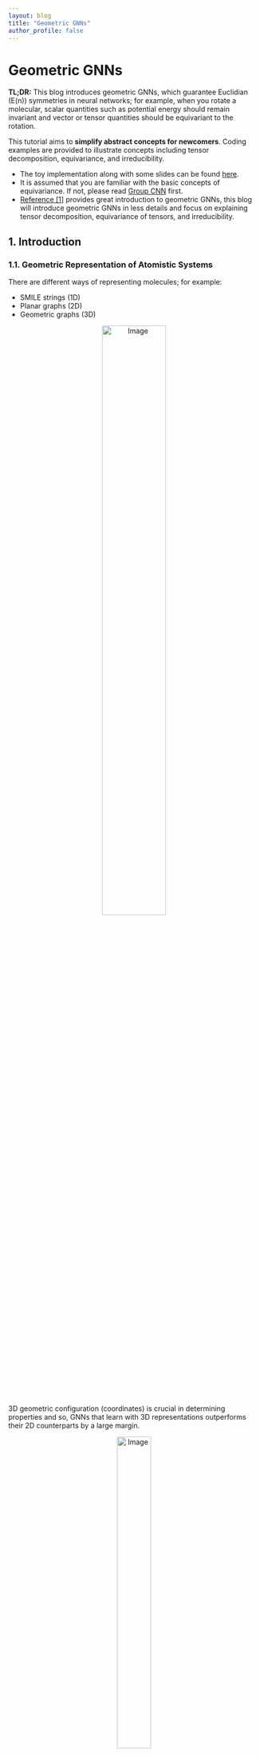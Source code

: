 ```yaml
---
layout: blog
title: "Geometric GNNs"
author_profile: false
---
```


# Geometric GNNs

**TL;DR:** This blog introduces geometric GNNs, which guarantee Euclidian (E(n)) symmetries in neural networks; for example, when you rotate a molecular, scalar quantities such as potential energy should remain invariant and vector or tensor quantities should be equivariant to the rotation.

This tutorial aims to **simplify abstract concepts for newcomers**. Coding examples are provided to illustrate concepts including tensor decomposition, equivariance, and irreducibility. 

- The toy implementation along with some slides can be found [here](https://github.com/wenhangao21/Tutorials/tree/main/Equivariance).
- It is assumed that you are familiar with the basic concepts of equivariance. If not, please read [Group CNN](https://wenhangao21.github.io/blogs/files/1_gconv/1_gconv/) first.
- [Reference [1]](https://www.chaitjo.com/publication/duval-2023-hitchhikers/) provides great introduction to geometric GNNs, this blog will introduce geometric GNNs in less details and focus on explaining tensor decomposition, equivariance of tensors, and irreducibility.

## 1. Introduction

### 1.1. Geometric Representation of Atomistic Systems

There are different ways of representing molecules; for example:
- SMILE strings (1D)
- Planar graphs (2D)
- Geometric graphs (3D)

<figure style="text-align: center;">
  <img alt="Image" src="https://raw.githubusercontent.com/wenhangao21/wenhangao21.github.io/refs/heads/main/blogs/files/2_geometric_GNNs/representations.png" style="width: 55%; display: block; margin: 0 auto;" />
</figure>

3D geometric configuration (coordinates) is crucial in determining properties and so, GNNs that learn with 3D representations outperforms their 2D counterparts by a large margin.

<figure style="text-align: center;">
  <img alt="Image" src="https://raw.githubusercontent.com/wenhangao21/wenhangao21.github.io/refs/heads/main/blogs/files/2_geometric_GNNs/3d_performance.png" style="width: 40%; display: block; margin: 0 auto;" />
</figure>
  <figcaption style="text-align: center;">GNNs that learn with 3D representations outperforms their 2D counterparts by a large margin. </figcaption>

### 1.2. Graphs and Geometric Graphs

**Graphs** are purely topological objects and **geometric graphs** are a type of graphs where nodes are additionally endowed with <span style="color: red;">geometric information</span>.

<figure style="text-align: center;">
  <img alt="Image" src="https://raw.githubusercontent.com/wenhangao21/wenhangao21.github.io/refs/heads/main/blogs/files/2_geometric_GNNs/geometric_graphs.png" style="width: 55%; display: block; margin: 0 auto;" />
</figure>
  <figcaption style="text-align: center;"> Comparison of graphs and geometric graphs. Figure adopted from [1]. </figcaption>

| Graphs | Geometric Graphs |
|$G = (A,S)$ |$G = (A,S,X,V)$ |
|$A \in \mathbb{R}^{n \times n}:$ Adjacency matrix |$A \in \mathbb{R}^{n \times n}:$ Adjacency matrix |
|$S \in \mathbb{R}^{n \times f}$ : Scalar node features |$S \in \mathbb{R}^{n \times f}$ : Scalar node features |
||$X \in \mathbb{R}^{n \times 3}$ : $xyz$-coordinates |
||$V \in \mathbb{R}^{n \times b \times 3}:$ Geometric features, e.g., velocity|


Here,
- Scalar loosely refers to features without geometric information.
- $n$ is the number of nodes, $f$ and $b$ are the sizes of the scalar and geometric node features, respectively.


### 1.3. Symmetries

We have two types of features: <span style="color: blue;">scalar features</span> and <span style="color: red;">geometric features</span>. We have the following symmetries:

- <span style="color: blue;">Scalar features</span> remain unchanged (invariance).
- <span style="color: red;">Geometric features</span> transform with Euclidean transformations of the system (equivariance).
- Graphs,including geometric graphs, are permutationally equivariant node-wise and invariant graph-wise; it is still the same graph even if the nodes are given in a different order.


<figure style="text-align: center;">
  <img alt="Image" src="https://raw.githubusercontent.com/wenhangao21/wenhangao21.github.io/refs/heads/main/blogs/files/2_geometric_GNNs/symmetries.png" style="width: 75%; display: block; margin: 0 auto;" />
</figure>
  <figcaption style="text-align: center;"> Geometric GNNs should account for all physical symmetries. Figure adopted from [1]. </figcaption>



## 2. Geometric GNNs

### 2.1. GNNs and Geometric Message Passing

Graph Neural Networks (GNNs) are a class of deep learning models designed to operate on graph-structured data by learning node or graph representations through message-passing mechanisms to iteratively update node features to obtain useful hidden representations. In each layer, nodes aggregate information from their neighbors to update their features, allowing GNNs to effectively capture the relational and topological structure of graphs. GNNs are naturally permutation equivariant.

<figure style="text-align: center;">
  <img alt="Image" src="https://raw.githubusercontent.com/wenhangao21/wenhangao21.github.io/refs/heads/main/blogs/files/2_geometric_GNNs/GNN.png" style="width: 75%; display: block; margin: 0 auto;" />
</figure>


- Readers who are not familiar with GNNs are refered to [Stanford CS224W: Machine Learning with Graphs](https://www.youtube.com/playlist?list=PLoROMvodv4rPLKxIpqhjhPgdQy7imNkDn).

For geometric message passing, we condition on geometries. Without loss of generality, let $a_{i j}$ contain geometric information for nodes $i,j$, we can have the following message passing schemes:

$$
\mathbf{m}_{i j}=f_1\left(\mathbf{s}_i, \mathbf{s}_j, a_{ij}\right)
$$



To ensure symmetries
- <span style="color: blue;">Scalar features</span> must be updated in an invariant manner.
- <span style="color: red;">Geometric features</span> must be updated in an equivariant manner.

>　For example, let the relative position be the geometries and $f_1$ be an MLP, the messages $\mathbf{m}_{i j}=f_1\left(\mathbf{s}_i, \mathbf{s}_j, x_j-x_i\right)$ are clearly not equivraiant. 


To make it equivariant (invariant) to $E(3)$, there are in general two directions: <span style="color: blue;">Scalarization</span> and <span style="color: red;">Using Steerable Tensor Features</span>. We term them as <span style="color: blue;">invariant GNNs</span> and <span style="color: red;">equivariant GNNs</span> (Tensor Operations). Invariant GNNs constraint the geometric information that can be utilized, while the other constraints the model operations.

## Scalarization GNNs (Invariant GNNs)

### 2.1. Summarization of Scalarization GNNs

Scalarization networks use invariant quantities as geometries that are conditioned. For example:

- Using relative distances (e.g. SchNet [2]):
	- $\mathbf{m} _{i j}=f_1\left(\mathbf{s}_i, \mathbf{s}_j, d _{i j}\right)$, where $d _{i j}=\left\|x_j-x_i\right\|$
	- $1$-hop, body order $2$, $O(nk)$ to compute invariant quantities with $n$ being the total number of nodes and $k$ being the average degree of a node.
	- This is $E(3)$ invariant, but we limit the expressivity of the model as we cannot distinguish different local geometries. 
	- We cannot distinguish two local neighbourhoods apart using the unordered set of distances only.
	
<figure style="text-align: center;">
  <img alt="Image" src="https://raw.githubusercontent.com/wenhangao21/wenhangao21.github.io/refs/heads/main/blogs/files/2_geometric_GNNs/distance.png" style="width: 20%; display: block; margin: 0 auto;" />
</figure>
  <figcaption style="text-align: center;">The set of distances are the same, but the graphs are different. Image adopted from [1]. </figcaption>
  
- Using relative distances and bond angles (e.g. DimeNet [3]):
	- $\mathbf{m}_ {i j}=f_1\left(s_ i, s_j, d_ {i j}, \sum_{k \in \mathcal{N}_j \backslash\{i\}} f_3\left(s_j, s_k, d _{ij}, d _{j k},\measuredangle i j k\right)\right)$
	- $2$-hop, body order $3$, $O(nk^2)$ to compute invariant quantities
	- This is $E(3)$ invariant, but again we limit the expressivity of the model due to similar reasons.
	
- Using relative distances, bond angles, and torsion angles (e.g. SphereNet [4]):
	- $\boldsymbol{m} _ {i j}=f_1\left(s_i, s_j, d _ {i j}, \sum_{k \in \mathcal{N}_j \backslash\{i\}, l \in \mathcal{N}_k \backslash\{i, j\}} f_3\left(s_k, s_l, d _ {k l}, d _ {i j}, d _ {j k}, \measuredangle i j k, \measuredangle j k l, \measuredangle i j k l\right)\right)$
	- $3$-hop, body order $4$, $O(nk^3)$ to compute invariant quantities
	- This is $SE(3)$ invariant and complete, meaning that it can uniquely determine the 3D configuration of the geometric graph up to $SO(3)$ transformations (Not $E(3)$ because reflections changes the sign of torsians, you can make it $E(3)$ by ignoring the sign). 
	
### 2.2. Pros and Cons

In summary, invariant GNNs update latent representations by scalarizing local geometry information. This is efficient, and we can achieve invariance with simple MLP without specific constraints on the operations or activations we can take. 

Pros:
- Simple usage of network architecture and non-linearities on many-body scalars.
- Great performance on some use-cases (e.g. GemNet on OC20).

Cons:
- Scalability of scalar’s pre-computation. The accounting of higher-order tuples is expensive. 
- Making invariant predictions may still require solving equivariant sub-tasks.
- May lack generalization capabilities (equivariant tasks, multi-domain).

  
## 3. Spherical Tensor GNNs (Equivariant GNNs)

### 3.1. Introduction 

In invariant GNNs, invariants are 'fixed' prior to message passing. In equivariant GNNs, vector/tensor quantities remain available. Equivariant GNNs can also build up invariants 'on the go' during message passing. More layers of message passing can lead to more complex invariants being built up. 

- In invariant GNNs, we work with only scalars $f\left(s_1, s_2, \ldots, s_n\right)$.

- In equivariant GNNs, we work with vectors $f\left(s_1, s_2, \ldots s_n, \boldsymbol{v}_1, \ldots, \boldsymbol{v}_m\right)$.

Instantiation - "Scalar-vector" GNNs:
- Scalar message:

$$
\mathbf{m}_i:=f_1\left(\mathbf{s}_i,\left\|\mathbf{v} _ {\mathbf{i}}\right\|\right) + \sum _ {j \in \mathcal{N}_i} f_2\left(\mathbf{s}_i, \mathbf{s}_j,\left\|\vec{x} _ {i j}\right\|,\left\|\boldsymbol{v}_j\right\|, \vec{x} _ {i j} \cdot \mathbf{v}_j, \vec{x} _ {i j} \cdot \mathbf{v}_i, \mathbf{v}_i \cdot \mathbf{v}_j\right).
$$

- Vector message:

$$
\begin{aligned}
\overrightarrow{\mathbf{m}}_i:=f_3\left(\mathbf{s}_i,\left\|\mathbf{v} _ {\mathbf{i}}\right\|\right) \odot \mathbf{v}_i & +\sum _ {j \in \mathcal{N}_i} f _ 4\left(\mathbf{s}_i, \mathbf{s}_j,\left\|\vec{x} _ {i j}\right\|,\left\|\boldsymbol{v}_j\right\|, \vec{x} _ {i j} \cdot \mathbf{v}_j, \vec{x} _ {i j} \cdot \mathbf{v}_i, \mathbf{v}_i \cdot \mathbf{v}_j\right) \odot \mathbf{v}_j \\
& +\sum _ {j \in \mathcal{N}_i} f_5\left(\mathbf{s}_i, \mathbf{s}_j,\left\|\vec{x} _ {i j}\right\|,\left\|\boldsymbol{v}_j\right\|, \vec{x} _ {i j} \cdot \mathbf{v}_j, \vec{x} _ {i j} \cdot \mathbf{v}_i, \mathbf{v}_i \cdot \mathbf{v}_j\right) \odot \vec{x} _ {i j}.
\end{aligned}
$$
	- where $\vec{x} _ {i j} = \vec{x} _ {j} - \vec{x} _ {i}$ denotes the relative position vector and $\odot$ denotes a scalar-vector multiplication. 

Clearly, we can achieve equivariance while using geometric features $\mathbf{v}_i$-s and $\vec{x} _ {i j}$-s, but we have to constraint the model operations. The high-level idea is to keep track of the "types" of the objects and apply equivariant operations; we treat scalar and vector features separately and ensure that they are maintained the same type through message passing.

As of now, we are constrained to have only scalar or vector features. What about higher order tensors?
 

### 3.2. Catersian Tensors and Tensor Products

A tensor is a multi-dimensional array with directional information. A rank-$n$ *Cartesian tensor* $T$ can be viewed as a multidimensional array with $n$ indices, i.e., $T _ {\mathrm{i} _ 1 \mathrm{i} _ 2 \cdots \mathrm{i} _ n}$ with $i_k \in$ $\{1,2,3\}$ for $\forall k \in\{1, \cdots, n\}$. Furthermore, each index of $T _ {i_1 i_2 \cdots i_n}$ transformsindependently as a vector under rotation.

<figure style="text-align: center;">
  <img alt="Image" src="https://raw.githubusercontent.com/wenhangao21/wenhangao21.github.io/refs/heads/main/blogs/files/2_geometric_GNNs/cartesian_tensors.png" style="width: 50%; display: block; margin: 0 auto;" />
</figure>

- For a rotation represented by an orthogonal matrix $R$ , the components of $T$ transform as follows:

$$
T_{i_1^{\prime} i_2^{\prime} \cdots i_n^{\prime}}=\sum _ {i_1, i_2, \ldots, i_n} R _ {i_1^{\prime} i_1} R _ {i_2^{\prime} i_2} \cdots R _ {i_n^{\prime} i_n} T _ {i_1 i_2 \cdots i_n}.
$$ 


Equivalently, in index notation with Einstein summation convention, this can be written compactly as (refered to this [StackOverflow Post](https://stackoverflow.com/questions/26089893/understanding-numpys-einsum) for einsum operations):

$$
T_{i_1^{\prime} i_2^{\prime} \cdots i_n^{\prime}}=R _ {i_1^{\prime} i_1} R _ {i_2^{\prime} i_2} \cdots R _ {i_n^{\prime} i_n} T _ {i_1 i_2 \cdots i_n}.
$$

A vector (rank-$1$ tensor) $v$ in 3D Euclidean space $\mathbb{R}^3$ can be expressed in the familiar Cartesian coordinate system in the standard basis:

$$
\mathbf{e} _ x=\left(\begin{array}{l}1 \\\ 0 \\\ 0\end{array}\right) \mathbf{e} _ y=\left(\begin{array}{l}0 \\\ 1 \\\ 0\end{array}\right) \mathbf{e} _ z=\left(\begin{array}{l}0 \\\ 0 \\\ 1\end{array}\right).
$$

When you perform the tensor (or outer) product of two vectors in $\mathbb{R}^3$, you obtain a matrix (or a rank2 tensor). If you have two vectors 

$$\mathbf{u}=\left(\begin{array}{c}u_x \\\ u_y \\\ u_z\end{array}\right) \text{ and }\mathbf{v}=\left(\begin{array}{c}v_x \\\ v_y \\\ v_z\end{array}\right),$$

their tensor product $\mathbf{u} \otimes \mathbf{v}$ is given by:

$$
\mathbf{u} \otimes \mathbf{v}=\left(\begin{array}{c}
u_x \\
u_y \\
u_z
\end{array}\right) \otimes\left(\begin{array}{c}
v_x \\
v_y \\
v_z
\end{array}\right)=\left(\begin{array}{lll}
u_x v_x & u_x v_y & u_x v_z \\
u_y v_x & u_y v_y & u_y v_z \\
u_z v_x & u_z v_y & u_z v_z
\end{array}\right)
$$

FYI: The definition of outer product of two functions: $(f \otimes g)(x, y)=f(x) g(y)$.

In terms of basis, if $\mathbf{u}$ and $\mathbf{v}$ are expressed in the standard basis $\{\mathbf{e}_x, \mathbf{e}_y, \mathbf{e}_z\}$, the resulting tensor product $\mathbf{u} \otimes \mathbf{v}$ can be viewed as a linear combination of the outer products of the basis vectors:

$$
\begin{gathered}
\mathbf{u} \otimes \mathbf{v}=u_x v_x\left(\mathbf{e}_x \otimes \mathbf{e}_x\right)+u_x v_y\left(\mathbf{e}_x \otimes \mathbf{e}_y\right)+u_x v_z\left(\mathbf{e}_x \otimes \mathbf{e}_z\right)+u_y v_x\left(\mathbf{e}_y \otimes \mathbf{e}_x\right)+u_y v_y\left(\mathbf{e}_y \otimes \mathbf{e}_y\right)+u_y v_z\left(\mathbf{e}_y \otimes \mathbf{e}_z\right)+u_z v_x\left(\mathbf{e}_z \otimes \mathbf{e}_x\right) \\
+u_z v_y\left(\mathbf{e}_z \otimes \mathbf{e}_y\right)+u_z v_z\left(\mathbf{e}_z \otimes \mathbf{e}_z\right)
\end{gathered}
$$


The basis are given by:

$$
\mathbf{e}_x \otimes \mathbf{e}_x=\left(\begin{array}{ccc}
1 & 0 & 0 \\
0 & 0 & 0 \\
0 & 0 & 0
\end{array}\right), \mathbf{e}_x \otimes \mathbf{e}_y=\left(\begin{array}{ccc}
0 & 1 & 0 \\
0 & 0 & 0 \\
0 & 0 & 0
\end{array}\right), \mathbf{e}_x \otimes \mathbf{e}_z=\left(\begin{array}{lll}
0 & 0 & 1 \\
0 & 0 & 0 \\
0 & 0 & 0
\end{array}\right), \mathbf{e}_y \otimes \mathbf{e}_x=\left(\begin{array}{ccc}
0 & 0 & 0 \\
1 & 0 & 0 \\
0 & 0 & 0
\end{array}\right), \ldots.
$$



### 3.3. Representations and Irreducibility

A *representation* $\rho: G \rightarrow G L(V)$ is a group homomorphism from G to the general linear group $G L(V)$. That is, $\rho(g)$ is a linear transformation parameterized by group elements $g \in G$ that transforms some vector $\mathbf{v} \in V$ (e.g. an image or a tensor) such that

$$
\rho\left(g^{\prime}\right) \circ \rho(g)[\mathbf{v}]=\rho\left(g^{\prime} \cdot g\right)[\mathbf{v}].
$$

> Example: The representation of $SO(3)$ acting on a geometric 3D vector is a $3 \times 3$ orthogonal matrices with determinant $1$.

A representation $\rho: G \rightarrow G L(V)$ is said to be *irreducible* if there are no proper non-zero subspaces $W$ of $V$ that are invariant under all group actions, i.e., $\rho(g) W \subseteq W$ for all $g \in G$. In other words, $V$ cannot be split into smaller subspaces that are individually invariant under the group action.

If a representation is reducible, it can be *decomposed* into a direct sum of irreducible representations (irreps). A block diagonal matrix can represent the direct sum of the matrices that lie along the diagonal. An irreducible representation cannot be decomposed further in this way.
> Note: A block diagonal matrix does not necessarily indicate irreducibility; it might be further reduced or decomposed.

Irreducible representations are the "building blocks" of more complex representations. Representations are decomposed into indepedent simpler parts.

The representations of rotations for rank-$2$ Catersian tensors are generally reducible. Let $R$ be a rotation matrix for rank-$1$ Catersian tensors, we can write the representation on rank-$2$ Catersian tensors as $R_2 \in \mathbb{R}^{3\times 3\times 3\times3} = R \otimes R$. Here we losely abuse the notation $\otimes$ to denote $(A \otimes B)_{i j, k l}=a_{i j} \cdot b_{k l}$, it is more formally known as the Kronecker product. For details, refer to the [implementation](https://github.com/wenhangao21/Tutorials/tree/main/Equivariance) provided. 

<figure style="text-align: center;">
  <img alt="Image" src="https://raw.githubusercontent.com/wenhangao21/wenhangao21.github.io/refs/heads/main/blogs/files/2_geometric_GNNs/reducible_irreducible.png" style="width: 50%; display: block; margin: 0 auto;" />
</figure>
<figcaption style="text-align: center;">Left: Visualization of the representation of a rotation on rank-$2$ Cartesian tensors. Right: Visualization of the representation after decomposition. </figcaption>

```python
R_rank2 = torch.einsum('ij,kl', R, R)
plt.imshow(torch.kron(R, R), cmap='bwr', vmin=-1, vmax=1);
```

### 3.4. Decomposing Cartesian Tensors into Spherical Tensors

Now, as before, if we wish to maintain equivariance through message passing, we have to treat each rank separately. A general strategy is to treat each tensors as an entity and apply a single weight on it. However, the size of the tensor grow exponentially as the rank of the tensor, and it does not scale well. We can decompose the Cartesian tensor space into simpler parts (a direct sum of some subspaces).
  
- Each subspace acts independently under the actions of the rotation group (irreducible representations).
- Tensors in each subspace have the same "type".
- Like scalar-vector networks, we apply equivariant operations to each type.

<figure style="text-align: center;">
  <img alt="Image" src="https://raw.githubusercontent.com/wenhangao21/wenhangao21.github.io/refs/heads/main/blogs/files/2_geometric_GNNs/decomposition_rank2.png" style="width: 40%; display: block; margin: 0 auto;" />
</figure>
<figcaption style="text-align: center;">Example: Decomposing a rank-2 Cartesian tensor into Spherical tensors. Figure adopted from [1]. </figcaption>

This process is a change of basis.

---

**Change of Basis**:

Let $\vec{v} \in V$ be a vector. Fix a basis $\{e _ 1, \ldots, e _ n\}$, whence you have
$\vec{v}=\sum _ {i=1}^n e _ i v^i=\left(e _ 1, \ldots e _ n\right) \cdot\left(v^1, \ldots, v^n\right)^T$.

Then a change of basis is equivalent to the choice of an invertible $n \times n$ matrix $M$ via

$\vec{v}=\left(e _ 1, \ldots, e _ n\right) M M^{-1}\left(v^1, \ldots, v^n\right)^T=\left(\epsilon _ 1, \ldots, \epsilon _ n\right) \cdot\left(\nu^1, \ldots, \nu^n\right)^T$, where $\{\epsilon _ 1, \ldots, \epsilon _ n\}$ is the new basis and $\nu^1, \ldots, \nu^n$ are the new coefficients.

---

> Note: Decomposition into irreps is not unique.

Specifically, we can decompose a Cartesian tensor of rank-$2$ as follows:

<figure style="text-align: center;">
  <img alt="Image" src="https://raw.githubusercontent.com/wenhangao21/wenhangao21.github.io/refs/heads/main/blogs/files/2_geometric_GNNs/tensor_composition.png" style="width: 70%; display: block; margin: 0 auto;" />
</figure>


```python
def decompose_tensor(T):
    if outer_product.shape != (3, 3):
        raise ValueError("Input must be a rank-2 tensor.")
    # l-0: Trace of the tensor
    l0 = np.trace(T) / np.sqrt(3)

    # l-1: Antisymmetric part
    antisymmetric_part = (T.T - T )/np.sqrt(2)
    l1 = np.array([
        antisymmetric_part[2, 1],  # T_yz - T_zy
        antisymmetric_part[0, 2],  # T_zx - T_xz
        antisymmetric_part[1, 0],  # T_xy - T_yx
    ])
    # l-2： Symmetric part
    symmetric_part = (T + T.T) /2
    matrix = symmetric_part.numpy()
    M_xx, M_yy, M_zz = matrix[0, 0], matrix[1, 1], matrix[2, 2]
    M_xy, M_xz, M_yz = matrix[0, 1], matrix[0, 2], matrix[1, 2]

    T_2m2 = M_xy* np.sqrt(2)                    # T_xy + T_yx
    T_2m1 = M_xz* np.sqrt(2)                    # T_xz + T_zx
    T_20 = (-M_zz - M_xx + 2* M_yy)/np.sqrt(6)  # 2T_yy - T_xx - T_zz
    T_21 = M_yz* np.sqrt(2)                     # T_yz + T_zy
    T_22 = (-M_xx + M_zz)/ np.sqrt(2)           # T_zz - T_xx
    l2 = np.array([T_2m1, T_2m2, T_20, T_21, T_22])
    return l0, l1, l2
```

For more details, refer to the [implementation](https://github.com/wenhangao21/Tutorials/tree/main/Equivariance) provided. 

To summarize, we have seen that the $9$-dimensional rank-$2$ Cartesian tensor can be decomposed into a $1d$, $3d$ and $5d$ parts: $
3 \otimes 3=1 \oplus 3 \oplus 5$. These parts are called spherical tensors.


### 3.5. Spherical Tensor

A spherical tensor $T^\ell$ of order $\ell$ has $2 \ell+1$ components, denoted as $T_m^{\ell}$, where $m$ ranges from $-\ell$ to $\ell$. These components transform under rotations according to the rules of irreducible representations of the rotation group $S O(3)$.

If a rotation is represented by a matrix $R$, the components transform as:

$$
{T}^{(\ell)} \rightarrow \mathcal{D}^{(\ell)}(\mathbf{R}) {T}^{(\ell)}
$$

where $\mathcal{D}^{(\ell)}(\mathbf{R})$ is the Wigner-$\mathcal{D}$ matrix of order $\ell$ for the rotation.

- Order-$0$ and rank-$0$ are the same (invariant under rotation).
- Order-$1$ and rank-$1$ are the same (transform under the normal $3 \times 3$ unitary rotation matrix).

### 3.6. Tensor Products of Spherical Tensors

Unfortunately, the tensor product of two spherical tensors ${S}^{\left(l_1\right)}$ and ${T}^{\left(l_2\right)}$ is generally not a spherical tensor anymore. 

> Example: As we have seen above, the tensor product of two $l_1$ spherical tensors ($9$ elements) is not an order-$4$ ($9$ elements) spherical tensor. We have to decompose it into spherical tensors of orders $0,1,2$.

However, we can decompose the tensor product ${S}^{\left(l_1\right)} \otimes {T}^{\left(l_2\right)}$ back into spherical tensors.

As a rule, the $\left(l_1 l_2\right)$-dimensional tensor product of two spherical tensors of ranks $l_1$ and $l_2$ decomposes into:
$$
l_1 \otimes l_2=\left|l_1-l_2\right| \oplus\left|l_1-l_2+1\right| \oplus \cdots \oplus\left(l_1+l_2-1\right) \oplus\left(l_1+l_2\right).
$$

This means the $l_1 l_2$-dimensional product decomposes into exactly one spherical tensor for each rank between the absolute difference $\left\vert l_1-l_2\right\vert$ and the sum $l_1+l_2$.

Example: $\vert1-2\vert= 1$ and $1+2 = 3$. The $15$ elements in the tensor product can be decomposed into a $l = 1$ ($3$ elements) tensor, a $l = 2$ ($5$ elements) tensor, and a $l = 3$ ($7$ elements). In some not so rigorous notation:$1 \otimes 2=1 \oplus 2 \oplus 3$.

The coefficients of the decomposition (elements in the change of basis matrix) are given by the Clebsch-Gordan coefficients.

> Example:
Suppose we with to get the $l = 1$ tensor resulted from the tensor product of ${S}^{\left(l _ 1\right)} \otimes {T}^{\left(l _ 2\right)}$. Each of these three elements is a weighted sum of the $3\times 5$ resulting elements. So in total, we have $3 \times 5 \times 3 = 45$ coefficients. We denote this change of basis weights by $C _ {\left(m _ 1, m _ 2, m _ 3\right)}^{\left(l _ 1, l _ 2, l _ 3\right)}$, where $-\ell _ i \leq m _ i \leq \ell _ i$.

---

- $C _ {\left(m _ 1 =1, m _ 2 =2, m _ 3=1\right)}^{\left(l _ 1 =1, l _ 2 =2, l _ 3 =1\right)}$ means the coefficient of $t _ 1 \times s _ 2$  in order to get $u _ 1$ in the resulting tensor (We have $15$ coefficients for $u _ 1$).
	- $u _ 1=\sum _ {i=-1}^1 \sum _ {j=-2}^2 C _ {\left(m _ 1=i, m _ 2=j, m _ 3=1\right)}^{\left(l _ 1=1, l _ 2=2, l _ 3=1\right)} t _ i s _ j$
	- $u _ 2=\sum _ {i=-1}^1 \sum _ {j=-2}^2 C _ {\left(m _ 1=i, m _ 2=j, m _ 3=2\right)}^{\left(l _ 1=1, l _ 2=2, l _ 3=1\right)} t _ i s _ j$
	- $u _ 3=\sum _ {i=-1}^1 \sum _ {j=-2}^2 C _ {\left(m _ 1=i, m _ 2=j, m _ 3=3\right)}^{\left(l _ 1=1, l _ 2=2, l _ 3=1\right)} t _ i s _ j.$
Similarly, $C _ {\left(m _ 1, m _ 2, m _ 3\right)}^{\left(l _ 1 =1, l _ 2 =2, l _ 3 =2\right)}$ will give the resulting $l=2$ tensor, etc..

<figure style="text-align: center;">
  <img alt="Image" src="https://raw.githubusercontent.com/wenhangao21/wenhangao21.github.io/refs/heads/main/blogs/files/2_geometric_GNNs/cg_tp.png" style="width: 25%; display: block; margin: 0 auto;" />
</figure>

---

### 3.7. Spherical Harmonics

Now we have a way to decompose tensor products into spherical tensors to keep track of and maintain the "types". How do we get the tensors, other than $l_1$ (vectors), in the first place? 

Real spherical harmonics $Y_l^m(\theta, \phi):  S^2 \rightarrow \mathbb{R}$ are real-valued functions defined on the surface of a sphere.

$$Y_{\ell}^m(\theta, \varphi)=(-1)^m \sqrt{\frac{2 \ell+1}{4 \pi} \frac{(\ell-m)!}{(\ell+m)}} P_{\ell}^m(\cos \theta) e^{i m \varphi}$$

Each real spherical harmonic is indexed by two integers: $l$ (degree) and $m$ (order), where $l \geq 0$ and $-l \leq m \leq l$.  They are used as an orthonormal basis for representing functions on the sphere. Under fairly general condition (square-integrable on the sphere), any function can be written as a linear combination of spherical harmonics as follows:

$$
f(\theta, \varphi)=\sum_{\ell=0}^{\infty} \sum_{m=-\ell}^{\ell} f_{\ell}^m Y_{\ell}^m(\theta, \varphi).
$$

<figure style="text-align: center;">
  <img alt="Spinning GIF" src="https://raw.githubusercontent.com/wenhangao21/wenhangao21.github.io/refs/heads/main/blogs/files/2_geometric_GNNs/Rotating_spherical_harmonics.gif" style="width: 20%; display: block; margin: 0 auto;" />
</figure>
<figcaption style="text-align: center;">Visualization of Spherical Harmonics from Wikipedia. </figcaption>

Generally, we can stack all the values from the degree-$l$ spherical harmonics together to get a order-$\ell$ spherical tensor.

> Example: Given a 3D point $v = (x,y,z)$, we can write it as a radial part $\Vert v \Vert$ and a directional part $\frac{v}{\Vert v \Vert}$. The directional part is now defined on $S^2$, write it as $(\theta, \phi)$. We can get a order-$1$ tensor with spherical harmonics as: 

$$V^{l=1} =\left(\begin{array}{l}
Y _ {l=1}^{m=-1}(\theta, \phi) \\\
Y _ {l=1}^{m=0}(\theta, \phi) \\\
Y _ {l=1}^{m=1}(\theta, \phi)
\end{array}\right)$$



For simplicity, we can rewrite (real) spherical harmonics as a vector-valued function for order-$\ell$. That is $Y^{\ell}(\cdot): \mathbb{R}^3 \rightarrow \mathbb{R}^{2 \ell+1}$ maps an input 3D vector to a $(2 \ell+1)$-dimensional vector representing the coefficients of order- $\ell$ spherical harmonics bases.

Spherical harmonics function is equivariant to order-$\ell$ rotations, or so-called order-$\ell$ $S O(3)$ transformations:
$$
Y^{\ell}(R \boldsymbol{c})=D^{\ell}(R) Y^{\ell}(\boldsymbol{c}),
$$
where $\boldsymbol{c}$ is a 3D point.

> Note: Spherical harmonics are a set of orthonormal functions defined on the surface of a sphere ($[0, \pi) \times [0, 2\pi)$) just like Fourier Basis. In fact, Fourier basis is called circular harmonics.


**Summary of Terminology**

1. **Rank** k Cartesian Tensors: $T^{[k]}$

2. **Order**-$\ell$ Spherical Tensors: $T^{(l)}$

3. Spherical Harmonics with **degree** $\ell$ and **order** $m$: $Y_l^m$

4. **Order**-$\ell$ Spherical Harmonics Function that gives the **Order**-$\ell$ Spherical Harmonics Coefficients: $Y^{\ell}(\cdot)$:

We have covered all the fundamental concepts in order to understand the overall pipeline of Spherical Tensor GNNs. The readers are refered to [1] and [5] for more detailed treatments. 

<figure style="text-align: center;">
  <img alt="Image" src="https://raw.githubusercontent.com/wenhangao21/wenhangao21.github.io/refs/heads/main/blogs/files/2_geometric_GNNs/tensor_gnns.png" style="width:70%; display: block; margin: 0 auto;" />
</figure>
<figcaption style="text-align: center;">Equivariant Interactions via Spherical Tensor Product. Image adopted from [5]. </figcaption>

## References

[1] A Hitchhiker's Guide to Geometric GNNs for 3D Atomic Systems, Duvel et al

[2] SchNet: A Continuous-filter Convolutional Neural Network for Modeling Quantum Interactions, Kristof T. Schütt et al.

[3] Directional Message Passing for Molecular Graphs, Johannes Gasteiger et al.

[4] Spherical Message Passing for 3D Graph Networks, Yi Liu et al.

[5] Artificial Intelligence for Science in Quantum, Atomistic, and Continuum Systems (Section 2), Xuan Zhang (Texas A&M) et al.


## Other Useful Resources for Starters

### Lecture Recordings
1. [First Italian School on Geometric Deep Learning](https://www.youtube.com/playlist?list=PLn2-dEmQeTfRQXLKf9Fmlk3HmReGg3YZZ) (Very nice mathematical prerequisites)
2. [Group Equivariant Deep Learning (UvA - 2022)](https://www.youtube.com/playlist?list=PL8FnQMH2k7jzPrxqdYufoiYVHim8PyZWd)

### Youtube Channels/Talks
1. [Graphs and Geometry Reading Group](https://www.youtube.com/playlist?list=PLoVkjhDgBOt2UwOm70DAuxHf1Jc9ijmzl)
2. [Euclidean Neural Networks for Learning from Physical Systems](https://www.youtube.com/watch?v=ANyOgrnCdGk)
3. [A Hitchhiker's Guide to Geometric GNNs for 3D Atomic Systems](https://www.youtube.com/watch?v=BUe45d5wrfc)

### Architectures
1. [Geometric GNN Dojo](https://github.com/chaitjo/geometric-gnn-dojo/tree/main) provides unified implementations of several popular geometric GNN architectures